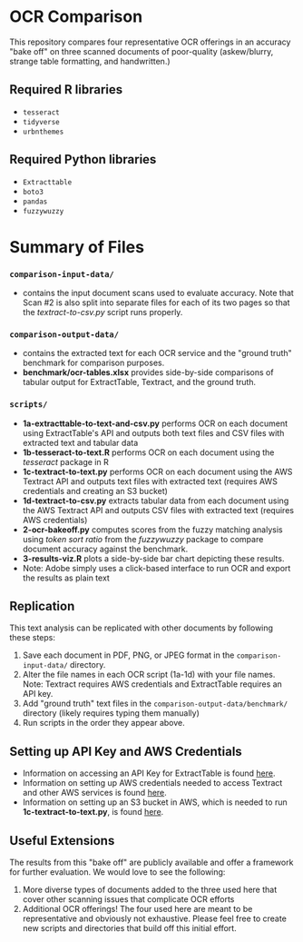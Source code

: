 # OCR Comparison
This repository compares four representative OCR offerings in an accuracy "bake off" on three scanned documents of poor-quality (askew/blurry, strange table formatting, and handwritten.)

## Required R libraries
- `tesseract`
- `tidyverse`
-  `urbnthemes`

## Required Python libraries
- `Extracttable`
- `boto3`
- `pandas`
- `fuzzywuzzy`

# Summary of Files
###  `comparison-input-data/`
- contains the input document scans used to evaluate accuracy. Note that Scan #2 is also split into separate files for each of its two pages so that the *textract-to-csv.py* script runs properly.
### `comparison-output-data/`
- contains the extracted text for each OCR service and the "ground truth" benchmark for comparison purposes.
- **benchmark/ocr-tables.xlsx** provides side-by-side comparisons of tabular output for ExtractTable, Textract, and the ground truth.
### `scripts/`
- **1a-extracttable-to-text-and-csv.py** performs OCR on each document using ExtractTable's API and outputs both text files and CSV files with extracted text and tabular data
- **1b-tesseract-to-text.R** performs OCR on each document using the *tesseract* package in R 
- **1c-textract-to-text.py** performs OCR on each document using the AWS Textract API and outputs text files with extracted text (requires AWS credentials and creating an S3 bucket)
- **1d-textract-to-csv.py** extracts tabular data from each document using the AWS Textract API and outputs CSV files with extracted text
(requires AWS credentials)
- **2-ocr-bakeoff.py** computes scores from the fuzzy matching analysis using *token sort ratio* from the *fuzzywuzzy* package to compare document accuracy against the benchmark.
- **3-results-viz.R** plots a side-by-side bar chart depicting these results.
- Note: Adobe simply uses a click-based interface to run OCR and export the results as plain text

## Replication
This text analysis can be replicated with other documents by following these steps:
1. Save each document in PDF, PNG, or JPEG format in the `comparison-input-data/` directory.
2. Alter the file names in each OCR script (1a-1d) with your file names. Note: Textract requires AWS credentials and ExtractTable requires an API key.
3. Add "ground truth" text files in the `comparison-output-data/benchmark/` directory (likely requires typing them manually)
4. Run scripts in the order they appear above.

## Setting up API Key and AWS Credentials
- Information on accessing an API Key for ExtractTable is found [here](https://documenter.getpostman.com/view/6396033/SVfMS9xu?version=latest).
- Information on setting up AWS credentials needed to access Textract and other AWS services is found [here](https://docs.aws.amazon.com/sdk-for-java/v1/developer-guide/setup-credentials.html).
- Information on setting up an S3 bucket in AWS, which is needed to run **1c-textract-to-text.py**, is found [here](https://docs.aws.amazon.com/AmazonS3/latest/userguide/create-bucket-overview.html).


## Useful Extensions
The results from this "bake off" are publicly available and offer a framework for further evaluation. We would love to see the following:
1. More diverse types of documents added to the three used here that cover other scanning issues that complicate OCR efforts
2. Additional OCR offerings! The four used here are meant to be representative and obviously not exhaustive. Please feel free to create new scripts and directories that build off this initial effort. 
